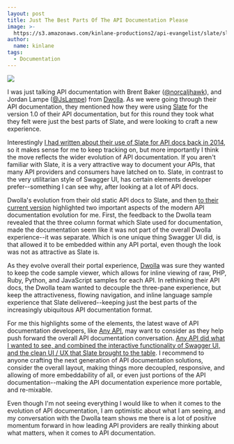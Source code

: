 ```yaml
---
layout: post
title: Just The Best Parts Of The API Documentation Please
image: >-
  https://s3.amazonaws.com/kinlane-productions2/api-evangelist/slate/slate-tripit.png
author:
  name: kinlane
tags:
  - Documentation
---
```

[![](https://s3.amazonaws.com/kinlane-productions2/api-evangelist/slate/slate-tripit.png)](https://github.com/tripit/slate)

I was just talking API documentation with Brent Baker ([@norcaljhawk](https://twitter.com/norcaljhawk)), and Jordan Lampe ([@JsLampe](https://twitter.com/JsLampe)) from [Dwolla](https://www.dwolla.com/). As we were going through their API documentation, they mentioned how they were using [Slate](https://github.com/tripit/slate) for the version 1.0 of their API documentation, but for this round they took what they felt were just the best parts of Slate, and were looking to craft a new experience. 

Interestingly [I had written about their use of Slate for API docs back in 2014](http://apievangelist.com/2014/10/24/dwolla-using-slate-for-an-evolved-api-documentation-experience/), so it makes sense for me to keep tracking on, but more importantly I think the move reflects the wider evolution of API documentation. If you aren't familiar with Slate, it is a very attractive way to document your APIs, that many API providers and consumers have latched on to. Slate, in contrast to the very utilitarian style of Swagger UI, has certain elements developer prefer--something I can see why, after looking at a lot of API docs.

Dwolla's evolution from their old static API docs to Slate, and then [to their current version](https://docsv2.dwolla.com/) highlighted two important aspects of the modern API documentation evolution for me. First, the feedback to the Dwolla team revealed that the three column format which Slate used for documentation, made the documentation seem like it was not part of the overall Dwolla experience--it was separate. Which is one unique thing Swagger UI did, is that allowed it to be embedded within any API portal, even though the look was not as attractive as Slate is.

As they evolve overall their portal experience, [Dwolla](http://dwolla.org) was sure they wanted to keep the code sample viewer, which allows for inline viewing of raw, PHP, Ruby, Python, and JavaScript samples for each API. In rethinking their API docs, the Dwolla team wanted to decouple the three-pane experience, but keep the attractiveness, flowing navigation, and inline language sample experience that Slate delivered--keeping just the best parts of the increasingly ubiquitous API documentation format.

For me this highlights some of the elements, the latest wave of API documentation developers, like [Any API](https://any-api.com/), may want to consider as they help push forward the overall API documentation conversation. [Any API did what I wanted to see, and combined the interactive functionality of Swagger UI, and the clean UI / UX that Slate brought to the table](http://apievangelist.com/2015/06/25/we-should-be-generating-slate-from-swagger-so-we-maintain-a-machine-readable-core/). I recommend to anyone crafting the next generation of API documentation solutions, consider the overall layout, making things more decoupled, responsive, and allowing of more embeddability of all, or even just portions of the API documentation--making the API documentation experience more portable, and re-mixable.

Even though I'm not seeing everything I would like to when it comes to the evolution of API documentation, I am optimistic about what I am seeing, and my conversation with the Dwolla team shows me there is a lot of positive momentum forward in how leading API providers are really thinking about what matters, when it comes to API documentation.
